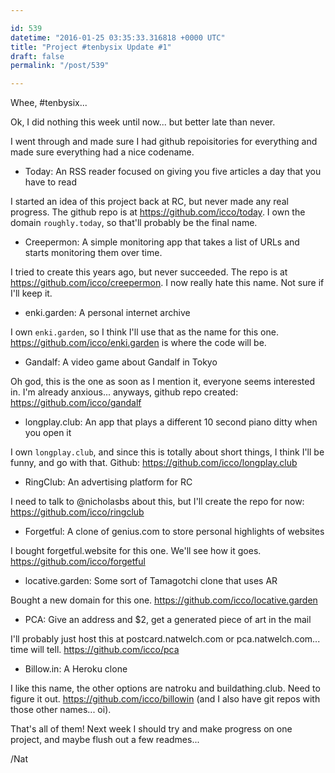 ```yaml
---

id: 539
datetime: "2016-01-25 03:35:33.316818 +0000 UTC"
title: "Project #tenbysix Update #1"
draft: false
permalink: "/post/539"

---
```


Whee, #tenbysix...

Ok, I did nothing this week until now... but better late than never.

I went through and made sure I had github repoisitories for everything and made sure everything had a nice codename.

 - Today: An RSS reader focused on giving you five articles a day that you have to read

I started an idea of this project back at RC, but never made any real progress. The github repo is at https://github.com/icco/today. I own the domain `roughly.today`, so that'll probably be the final name.

 - Creepermon: A simple monitoring app that takes a list of URLs and starts monitoring them over time.

I tried to create this years ago, but never succeeded. The repo is at https://github.com/icco/creepermon. I now really hate this name. Not sure if I'll keep it.

 - enki.garden: A personal internet archive

I own `enki.garden`, so I think I'll use that as the name for this one. https://github.com/icco/enki.garden is where the code will be.

 - Gandalf: A video game about Gandalf in Tokyo

Oh god, this is the one as soon as I mention it, everyone seems interested in. I'm already anxious... anyways, github repo created: https://github.com/icco/gandalf

 - longplay.club: An app that plays a different 10 second piano ditty when you open it

I own `longplay.club`, and since this is totally about short things, I think I'll be funny, and go with that. Github: https://github.com/icco/longplay.club

 - RingClub: An advertising platform for RC

I need to talk to @nicholasbs about this, but I'll create the repo for now: https://github.com/icco/ringclub

 - Forgetful: A clone of genius.com to store personal highlights of websites

I bought forgetful.website for this one. We'll see how it goes. https://github.com/icco/forgetful

 - locative.garden: Some sort of Tamagotchi clone that uses AR

Bought a new domain for this one. https://github.com/icco/locative.garden



 - PCA: Give an address and $2, get a generated piece of art in the mail

I'll probably just host this at postcard.natwelch.com or pca.natwelch.com... time will tell. https://github.com/icco/pca

 - Billow.in: A Heroku clone

I like this name, the other options are natroku and buildathing.club. Need to figure it out. https://github.com/icco/billowin (and I also have git repos with those other names... oi).

That's all of them! Next week I should try and make progress on one project, and maybe flush out a few readmes...

/Nat
